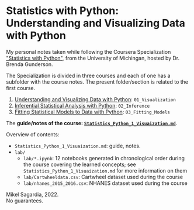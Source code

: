 # Statistics with Python: Understanding and Visualizing Data with Python

My personal notes taken while following the Coursera Specialization ["Statistics with Python"](https://www.coursera.org/specializations/statistics-with-python), from the University of Michingan, hosted by Dr. Brenda Gunderson.

The Specialization is divided in three courses and each of one has a subfolder with the course notes.
The present folder/section is related to the first course.

1. [Understanding and Visualizing Data with Python](https://www.coursera.org/learn/understanding-visualization-data?specialization=statistics-with-python): `01_Visualization` 
3. [Inferential Statistical Analysis with Python](https://www.coursera.org/learn/inferential-statistical-analysis-python?specialization=statistics-with-python): `02_Inference`
4. [Fitting Statistical Models to Data with Python](https://www.coursera.org/learn/fitting-statistical-models-data-python?specialization=statistics-with-python): `03_Fitting_Models`

The **guide/notes of the course: [`Statistics_Python_1_Visuaization.md`](Statistics_Python_1_Visuaization.md)**.

Overview of contents:

- `Statistics_Python_1_Visuaization.md`: guide, notes.
- `lab/`
  - `lab/*.ipynb`: 12 notebooks generated in chronological order during the course covering the learned concepts; see `Statistics_Python_1_Visuaization.md` for more information on them
  - `lab/Cartwheeldata.csv`: Cartwheel dataset used during the course
  - `lab/nhanes_2015_2016.csv`: NHANES dataset used during the course
  
Mikel Sagardia, 2022.  
No guarantees.
